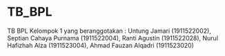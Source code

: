 # TB_BPL
TB BPL Kelompok 1 yang beranggotakan : Untung Jamari (1911522002), Septian Cahaya Purnama (1911522004), Ranti Agustin (1911522028), Nurul Hafizhah Alza (1911523004), Ahmad Fauzan Alqadri (1911523020)
